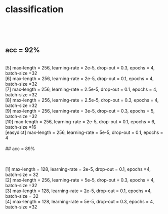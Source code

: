 # classification
<br>
<br>
<br>

## acc = 92%
<br>
[5] max-length = 256, learning-rate = 2e-5, drop-out = 0.3, epochs = 4, batch-size =32
<br>
[6] max-length = 256, learning-rate = 2e-5, drop-out = 0.1, epochs = 4, batch-size =32
<br>
[7] max-length = 256, learning-rate = 2.5e-5, drop-out = 0.1, epochs = 4, batch-size =32
<br>
[8] max-length = 256, learning-rate = 2.5e-5, drop-out = 0.3, epochs = 4, batch-size =32
<br>
[9] max-length = 256, learning-rate = 3e-5, drop-out = 0.3, epochs = 5, batch-size =32
<br>
[10] max-length = 256, learning-rate = 2e-5, drop-out = 0.1, epochs = 6, batch-size =16
<br>
[easydict] max-length = 256, learning-rate = 5e-5, drop-out = 0.1, epochs = 4

<br>
<br>
## acc = 89%
<br>
<br>
<br>

[1] max-length = 128, learning-rate = 2e-5, drop-out = 0.1, epochs =4, batch-size = 32
<br>
[2] max-length = 256, learning-rate = 5e-5, drop-out = 0.3, epochs = 4, batch-size =32
<br>
[3] max-length = 128, learning-rate = 2e-5, drop-out = 0.1, epochs =4, batch-size = 32
<br>
[4] max-length = 128, learning-rate = 5e-5, drop-out = 0.3, epochs = 4, batch-size =32
